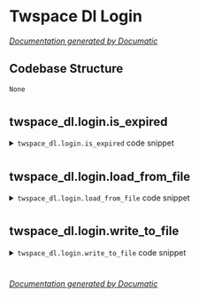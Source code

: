 # Twspace Dl Login

[_Documentation generated by Documatic_](https://www.documatic.com)

<!---Documatic-section-Codebase Structure-start--->
## Codebase Structure

<!---Documatic-block-system_architecture-start--->
```mermaid
None
```
<!---Documatic-block-system_architecture-end--->

# #
<!---Documatic-section-Codebase Structure-end--->

<!---Documatic-section-twspace_dl.login.is_expired-start--->
## twspace_dl.login.is_expired

<!---Documatic-section-is_expired-start--->
<!---Documatic-block-twspace_dl.login.is_expired-start--->
<details>
	<summary><code>twspace_dl.login.is_expired</code> code snippet</summary>

```python
def is_expired(filename: str) -> bool:
    timestamp = re.findall('\\d{10}(?=\\sauth_token\\s)', open(filename, 'r', encoding='utf-8').read())[0]
    date = datetime.fromtimestamp(float(timestamp))
    return date < datetime.now()
```
</details>
<!---Documatic-block-twspace_dl.login.is_expired-end--->
<!---Documatic-section-is_expired-end--->

# #
<!---Documatic-section-twspace_dl.login.is_expired-end--->

<!---Documatic-section-twspace_dl.login.load_from_file-start--->
## twspace_dl.login.load_from_file

<!---Documatic-section-load_from_file-start--->
<!---Documatic-block-twspace_dl.login.load_from_file-start--->
<details>
	<summary><code>twspace_dl.login.load_from_file</code> code snippet</summary>

```python
def load_from_file(filename: str) -> str:
    try:
        token = re.findall('(?<=auth_token\\s)\\w{40}', open(filename, 'r', encoding='utf-8').read())[0]
    except IndexError as err:
        raise ValueError('Cookie file does not have auth_token.\nPlease check if you were connected when creating it') from err
    return token
```
</details>
<!---Documatic-block-twspace_dl.login.load_from_file-end--->
<!---Documatic-section-load_from_file-end--->

# #
<!---Documatic-section-twspace_dl.login.load_from_file-end--->

<!---Documatic-section-twspace_dl.login.write_to_file-start--->
## twspace_dl.login.write_to_file

<!---Documatic-section-write_to_file-start--->
<!---Documatic-block-twspace_dl.login.write_to_file-start--->
<details>
	<summary><code>twspace_dl.login.write_to_file</code> code snippet</summary>

```python
def write_to_file(auth_token: str, filename: str) -> None:
    delta = timedelta(seconds=34214400)
    expiry_date = datetime.now() + delta
    timestamp = int(expiry_date.timestamp())
    with open(filename, 'w', encoding='utf-8') as cookie_file:
        cookie_file.write(f'{timestamp}\tauth_token\t{auth_token}')
```
</details>
<!---Documatic-block-twspace_dl.login.write_to_file-end--->
<!---Documatic-section-write_to_file-end--->

# #
<!---Documatic-section-twspace_dl.login.write_to_file-end--->

[_Documentation generated by Documatic_](https://www.documatic.com)